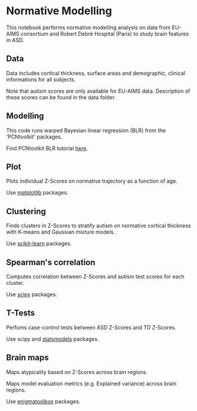 # Normative Modelling
This notebook performs normative modelling analysis on data from EU-AIMS consortium and Robert Debré Hospital (Paris) to study brain features in ASD.

## Data
Data includes cortical thickness, surface areas and demographic, clinical informations for all subjects. 

Note that autism scores are only available for EU-AIMS data. Description of these scores can be found in the data folder.  

## Modelling
This code runs warped Bayesian linear regression (BLR) from the 'PCNtoolkit' packages. 

Find PCNtoolkit BLR tutorial [here](https://pcntoolkit.readthedocs.io/en/latest/pages/BLR_normativemodel_protocol.html).

## Plot
Plots individual Z-Scores on normative trajectory as a function of age.

Use [matplotlib](https://matplotlib.org/) packages. 
## Clustering
Finds clusters in Z-Scores to stratify autism on normative cortical thickness with K-means and Gaussian mixture models.  

Use [scikit-learn](https://scikit-learn.org/stable/) packages. 

## Spearman's correlation
Computes correlation between Z-Scores and autism test scores for each cluster.



Use [scipy](https://scipy.org/) packages. 

## T-Tests
Perfoms case-control tests between ASD Z-Scores and TD Z-Scores.

Use scipy and [statsmodels](https://www.statsmodels.org/stable/index.html) packages.

## Brain maps
Maps atypicality based on Z-Scores across brain regions. 


Maps model evaluation metrics (e.g. Explained variance) across brain regions.


Use [enigmatoolbox](https://enigma-toolbox.readthedocs.io/en/latest/index.html) packages.

